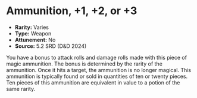 # Ammunition, +1, +2, or +3

- **Rarity:** Varies
- **Type:** Weapon
- **Attunement:** No
- **Source:** 5.2 SRD (D&D 2024)

You have a bonus to attack rolls and damage rolls made with this piece of magic ammunition. The bonus is determined by the rarity of the ammunition. Once it hits a target, the ammunition is no longer magical. This ammunition is typically found or sold in quantities of ten or twenty pieces. Ten pieces of this ammunition are equivalent in value to a potion of the same rarity.
